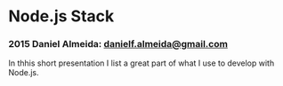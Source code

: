 # Node.js Stack

### 2015 Daniel Almeida: danielf.almeida@gmail.com

In thhis short presentation I list a great part of what I use to develop with Node.js.
